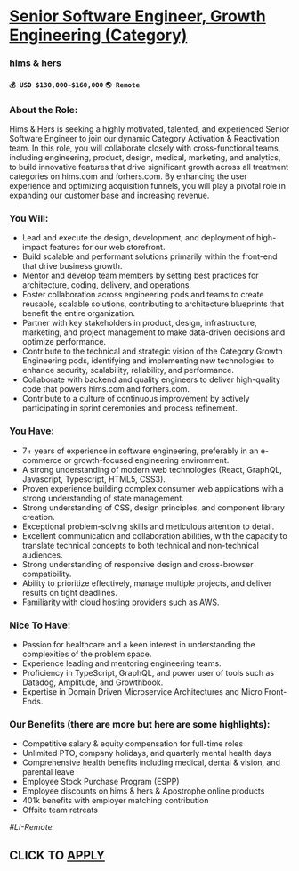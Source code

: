 # [Senior Software Engineer, Growth Engineering (Category)](https://www.remotewlb.com/apply/senior-software-engineer-growth-engineering-category)  
### hims & hers  
#### `💰 USD $130,000~$160,000` `🌎 Remote`  

### **​​About the Role:**

Hims & Hers is seeking a highly motivated, talented, and experienced Senior Software Engineer to join our dynamic Category Activation & Reactivation team. In this role, you will collaborate closely with cross-functional teams, including engineering, product, design, medical, marketing, and analytics, to build innovative features that drive significant growth across all treatment categories on hims.com and forhers.com. By enhancing the user experience and optimizing acquisition funnels, you will play a pivotal role in expanding our customer base and increasing revenue.

### **You Will:**

  * Lead and execute the design, development, and deployment of high-impact features for our web storefront.
  * Build scalable and performant solutions primarily within the front-end that drive business growth.
  * Mentor and develop team members by setting best practices for architecture, coding, delivery, and operations.
  * Foster collaboration across engineering pods and teams to create reusable, scalable solutions, contributing to architecture blueprints that benefit the entire organization.
  * Partner with key stakeholders in product, design, infrastructure, marketing, and project management to make data-driven decisions and optimize performance.
  * Contribute to the technical and strategic vision of the Category Growth Engineering pods, identifying and implementing new technologies to enhance security, scalability, reliability, and performance.
  * Collaborate with backend and quality engineers to deliver high-quality code that powers hims.com and forhers.com.
  * Contribute to a culture of continuous improvement by actively participating in sprint ceremonies and process refinement.

### **You Have:**

  * 7+ years of experience in software engineering, preferably in an e-commerce or growth-focused engineering environment.
  * A strong understanding of modern web technologies (React, GraphQL, Javascript, Typescript, HTML5, CSS3).
  * Proven experience building complex consumer web applications with a strong understanding of state management.
  * Strong understanding of CSS, design principles, and component library creation.
  * Exceptional problem-solving skills and meticulous attention to detail.
  * Excellent communication and collaboration abilities, with the capacity to translate technical concepts to both technical and non-technical audiences.
  * Strong understanding of responsive design and cross-browser compatibility.
  * Ability to prioritize effectively, manage multiple projects, and deliver results on tight deadlines.
  * Familiarity with cloud hosting providers such as AWS.

### **Nice To Have:**

  * Passion for healthcare and a keen interest in understanding the complexities of the problem space.
  * Experience leading and mentoring engineering teams.
  * Proficiency in TypeScript, GraphQL, and power user of tools such as Datadog, Amplitude, and Growthbook.
  * Expertise in Domain Driven Microservice Architectures and Micro Front-Ends.

### **Our Benefits (there are more but here are some highlights):**

  * Competitive salary & equity compensation for full-time roles
  * Unlimited PTO, company holidays, and quarterly mental health days
  * Comprehensive health benefits including medical, dental & vision, and parental leave
  * Employee Stock Purchase Program (ESPP)
  * Employee discounts on hims & hers & Apostrophe online products
  * 401k benefits with employer matching contribution
  * Offsite team retreats

_#LI-Remote_

  
## CLICK TO [APPLY](https://www.remotewlb.com/apply/senior-software-engineer-growth-engineering-category)

